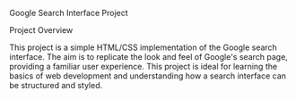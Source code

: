 Google Search Interface Project


Project Overview

This project is a simple HTML/CSS implementation of the Google search interface. The aim is to replicate the look and feel of Google's search page, providing a familiar user experience. This project is ideal for learning the basics of web development and understanding how a search interface can be structured and styled.
